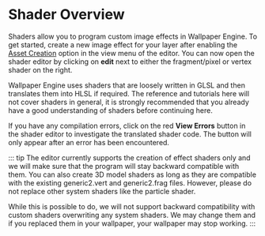 
# Shader Overview

Shaders allow you to program custom image effects in Wallpaper Engine. To get started, create a new image effect for your layer after enabling the [Asset Creation](/scene/assetsharing) option in the view menu of the editor. You can now open the shader editor by clicking on **edit** next to either the fragment/pixel or vertex shader on the right.

Wallpaper Engine uses shaders that are loosely written in GLSL and then translates them into HLSL if required. The reference and tutorials here will not cover shaders in general, it is strongly recommended that you already have a good understanding of shaders before continuing here.

If you have any compilation errors, click on the red **View Errors** button in the shader editor to investigate the translated shader code. The button will only appear after an error has been encountered.

::: tip
The editor currently supports the creation of effect shaders only and we will make sure that the program will stay backward compatible with them. You can also create 3D model shaders as long as they are compatible with the existing generic2.vert and generic2.frag files. However, please do not replace other system shaders like the particle shader.

While this is possible to do, we will not support backward compatibility with custom shaders overwriting any system shaders. We may change them and if you replaced them in your wallpaper, your wallpaper may stop working.
:::
